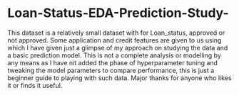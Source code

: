 # Loan-Status-EDA-Prediction-Study-
This dataset is a relatively small dataset with for Loan_status, approved or not approved. Some application and credit features are given to us using which I have given just a glimpse of my approach on studying the data and a basic prediction model. 
This is not a complete analysis or modelling by any means as I have nit added the phase of hyperparameter tuning and tweaking the model parameters to compare performance, this is just a beginner guide to playing with such data. 
Major thanks for anyone who likes it or finds it useful. 
